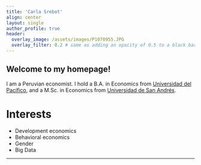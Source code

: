 ```yaml
---
title: 'Carla Srebot'
align: center
layout: single
author_profile: true
header:
  overlay_image: /assets/images/P1070955.JPG
  overlay_filter: 0.2 # same as adding an opacity of 0.5 to a black background
---
```


## Welcome to my homepage! ##

I am a Peruvian economist. I hold a B.A. in Economics from [Universidad del Pacífico](https://www.up.edu.pe/en/), and a M.Sc. in Economics from [Universidad de San Andrés](https://udesa.edu.ar/). 

# Interests #
* Development economics
* Behavioral economics 
* Gender
* Big Data

---

